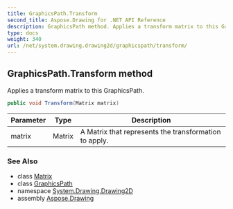 ```yaml
---
title: GraphicsPath.Transform
second_title: Aspose.Drawing for .NET API Reference
description: GraphicsPath method. Applies a transform matrix to this GraphicsPath
type: docs
weight: 340
url: /net/system.drawing.drawing2d/graphicspath/transform/
---
```

## GraphicsPath.Transform method

Applies a transform matrix to this GraphicsPath.

```csharp
public void Transform(Matrix matrix)
```

| Parameter | Type | Description |
| --- | --- | --- |
| matrix | Matrix | A Matrix that represents the transformation to apply. |

### See Also

* class [Matrix](../../matrix/)
* class [GraphicsPath](../)
* namespace [System.Drawing.Drawing2D](../../graphicspath/)
* assembly [Aspose.Drawing](../../../)


